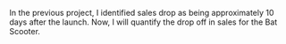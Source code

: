 In the previous project, I identified sales drop as being approximately 10 days after the launch. Now, I will quantify the drop off in sales for the Bat Scooter.
